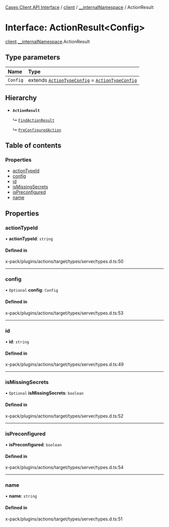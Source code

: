 [Cases Client API Interface](../README.md) / [client](../modules/client.md) / [\_\_internalNamespace](../modules/client.__internalNamespace.md) / ActionResult

# Interface: ActionResult<Config\>

[client](../modules/client.md).[__internalNamespace](../modules/client.__internalNamespace.md).ActionResult

## Type parameters

| Name | Type |
| :------ | :------ |
| `Config` | extends [`ActionTypeConfig`](../modules/client.__internalNamespace.md#actiontypeconfig) = [`ActionTypeConfig`](../modules/client.__internalNamespace.md#actiontypeconfig) |

## Hierarchy

- **`ActionResult`**

  ↳ [`FindActionResult`](client.__internalNamespace.FindActionResult.md)

  ↳ [`PreConfiguredAction`](client.__internalNamespace.PreConfiguredAction.md)

## Table of contents

### Properties

- [actionTypeId](client.__internalNamespace.ActionResult.md#actiontypeid)
- [config](client.__internalNamespace.ActionResult.md#config)
- [id](client.__internalNamespace.ActionResult.md#id)
- [isMissingSecrets](client.__internalNamespace.ActionResult.md#ismissingsecrets)
- [isPreconfigured](client.__internalNamespace.ActionResult.md#ispreconfigured)
- [name](client.__internalNamespace.ActionResult.md#name)

## Properties

### actionTypeId

• **actionTypeId**: `string`

#### Defined in

x-pack/plugins/actions/target/types/server/types.d.ts:50

___

### config

• `Optional` **config**: `Config`

#### Defined in

x-pack/plugins/actions/target/types/server/types.d.ts:53

___

### id

• **id**: `string`

#### Defined in

x-pack/plugins/actions/target/types/server/types.d.ts:49

___

### isMissingSecrets

• `Optional` **isMissingSecrets**: `boolean`

#### Defined in

x-pack/plugins/actions/target/types/server/types.d.ts:52

___

### isPreconfigured

• **isPreconfigured**: `boolean`

#### Defined in

x-pack/plugins/actions/target/types/server/types.d.ts:54

___

### name

• **name**: `string`

#### Defined in

x-pack/plugins/actions/target/types/server/types.d.ts:51
